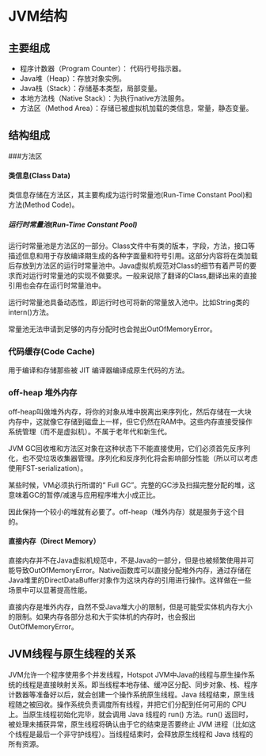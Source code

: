 # JVM结构



## 主要组成

- 程序计数器（Program Counter）： 代码行号指示器。
- Java堆（Heap）：存放对象实例。
- Java栈（Stack）：存储基本类型，局部变量。
- 本地方法栈（Native Stack）：为执行native方法服务。
- 方法区（Method Area）：存储已被虚拟机加载的类信息，常量，静态变量。



## 结构组成

###方法区

#### 类信息(Class Data)

类信息存储在方法区，其主要构成为运行时常量池(Run-Time Constant Pool)和方法(Method Code)。

##### 运行时常量池(Run-Time Constant Pool)

运行时常量池是方法区的一部分。Class文件中有类的版本，字段，方法，接口等描述信息和用于存放编译期生成的各种字面量和符号引用。这部分内容将在类加载后存放到方法区的运行时常量池中。Java虚拟机规范对Class的细节有着严苛的要求而对运行时常量池的实现不做要求。一般来说除了翻译的Class,翻译出来的直接引用也会存在运行时常量池中。

运行时常量池具备动态性，即运行时也可将新的常量放入池中。比如String类的intern()方法。

常量池无法申请到足够的内存分配时也会抛出OutOfMemoryError。

### 代码缓存(Code Cache)

用于编译和存储那些被 JIT 编译器编译成原生代码的方法。

### off-heap 堆外内存

off-heap叫做堆外内存，将你的对象从堆中脱离出来序列化，然后存储在一大块内存中，这就像它存储到磁盘上一样，但它仍然在RAM中。这些内存直接受操作系统管理（而不是虚拟机）。不属于老年代和新生代。

JVM GC回收堆和方法区对象在这种状态下不能直接使用，它们必须首先反序列化，也不受垃圾收集器管理。序列化和反序列化将会影响部分性能（所以可以考虑使用FST-serialization）。

某些时候，VM必须执行所谓的“ Full GC”。完整的GC涉及扫描完整分配的堆，这意味着GC的暂停/减速与应用程序堆大小成正比。

因此保持一个较小的堆就有必要了。off-heap（堆外内存）就是服务于这个目的。

#### 直接内存（Direct Memory）

直接内存并不在Java虚拟机规范中，不是Java的一部分，但是也被频繁使用并可能导致OutOfMemoryError。Native函数库可以直接分配堆外内存，通过存储在Java堆里的DirectDataBuffer对象作为这块内存的引用进行操作。这样做在一些场景中可以显著提高性能。

直接内存是堆外内存，自然不受Java堆大小的限制，但是可能受实体机内存大小的限制。如果内存各部分总和大于实体机的内存时，也会报出OutOfMemoryError。



## JVM线程与原生线程的关系

JVM允许一个程序使用多个并发线程，Hotspot JVM中Java的线程与原生操作系统的线程是直接映射关系。即当线程本地存储、缓冲区分配、同步对象、栈、程序计数器等准备好以后，就会创建一个操作系统原生线程。Java 线程结束，原生线程随之被回收。操作系统负责调度所有线程，并把它们分配到任何可用的 CPU 上。当原生线程初始化完毕，就会调用 Java 线程的 run() 方法。run() 返回时，被处理未捕获异常，原生线程将确认由于它的结束是否要终止 JVM 进程（比如这个线程是最后一个非守护线程）。当线程结束时，会释放原生线程和 Java 线程的所有资源。

